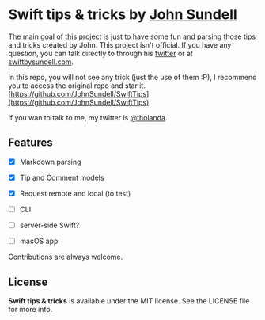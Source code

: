 # Swift tips & tricks by [John Sundell](https://github.com/JohnSundell)

The main goal of this project is just to have some fun and parsing those tips and tricks created by John. This project isn't official. If you have any question, you can talk directly to through his [twitter](https://twitter.com/johnsundell) or at [swiftbysundell.com](https://www.swiftbysundell.com).

In this repo, you will not see any trick (just the use of them :P), I recommend you to access the original repo and star it.
[https://github.com/JohnSundell/SwiftTips](https://github.com/JohnSundell/SwiftTips)

If you wan to talk to me, my twitter is [@tholanda](https://twitter.com/tholanda).

## Features
- [x] Markdown parsing
- [x] Tip and Comment models
- [x] Request remote and local (to test)
- [ ] CLI
- [ ] server-side Swift?
- [ ] macOS app


Contributions are always welcome.

## License

**Swift tips & tricks** is available under the MIT license. See the LICENSE file for more info. 
